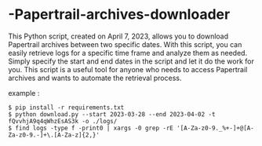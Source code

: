 # -Papertrail-archives-downloader

This Python script, created on April 7, 2023, allows you to download Papertrail archives between two specific dates. 
With this script, you can easily retrieve logs for a specific time frame and analyze them as needed. Simply specify the start and 
end dates in the script and let it do the work for you. 
This script is a useful tool for anyone who needs to access Papertrail archives and wants to automate the retrieval process.


example : 

```{r, engine='bash', count_lines}
$ pip install -r requirements.txt
$ python download.py --start 2023-03-28 --end 2023-04-02 -t fQvvhjA9q4qWhzEsAS3k -o ./logs/
$ find logs -type f -print0 | xargs -0 grep -rE '[A-Za-z0-9._%+-]+@[A-Za-z0-9.-]+\.[A-Za-z]{2,}'
```
